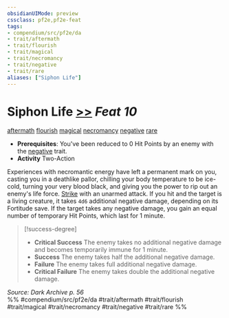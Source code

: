 ```yaml
---
obsidianUIMode: preview
cssclass: pf2e,pf2e-feat
tags:
- compendium/src/pf2e/da
- trait/aftermath
- trait/flourish
- trait/magical
- trait/necromancy
- trait/negative
- trait/rare
aliases: ["Siphon Life"]
---
```

# Siphon Life  [>>](rules/core-rulebook/chapter-9-playing-the-game.md#Actions "Two-Action") *Feat 10*  
[aftermath](rules/traits/aftermath-da.md)  [flourish](rules/traits/flourish.md)  [magical](rules/traits/magical.md)  [necromancy](rules/traits/necromancy.md)  [negative](rules/traits/negative.md)  [rare](rules/traits/rare.md)  

- **Prerequisites**: You've been reduced to 0 Hit Points by an enemy with the [negative](rules/traits/negative.md) trait.
- **Activity** Two-Action

Experiences with necromantic energy have left a permanent mark on you, casting you in a deathlike pallor, chilling your body temperature to be ice-cold, turning your very blood black, and giving you the power to rip out an enemy's life force. [Strike](rules/actions/strike.md) with an unarmed attack. If you hit and the target is a living creature, it takes `4d6` additional negative damage, depending on its Fortitude save. If the target takes any negative damage, you gain an equal number of temporary Hit Points, which last for 1 minute.

> [!success-degree] 
> - **Critical Success** The enemy takes no additional negative damage and becomes temporarily immune for 1 minute.
> - **Success** The enemy takes half the additional negative damage.
> - **Failure** The enemy takes full additional negative damage.
> - **Critical Failure** The enemy takes double the additional negative damage.

*Source: Dark Archive p. 56*  
%% #compendium/src/pf2e/da #trait/aftermath #trait/flourish #trait/magical #trait/necromancy #trait/negative #trait/rare %%